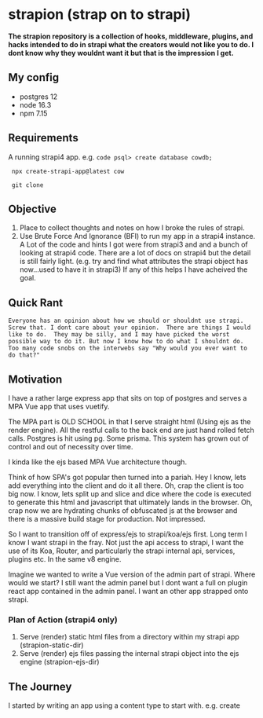 # strapion (strap on to strapi)

**The strapion repository is a collection of hooks, middleware, plugins, and hacks
intended to do in strapi what the creators would not like you to do. I dont know why they wouldnt want it but that is the impression I get.**

## My config ##
- postgres 12
- node 16.3
- npm 7.15

## Requirements
A running strapi4 app.
e.g. 
`code psql> create database cowdb; `

` npx create-strapi-app@latest cow` 

` git clone`

## Objective
1. Place to collect thoughts and notes on how I broke the rules of strapi.
2. Use Brute Force And Ignorance (BFI) to run my app in a strapi4 instance.
A Lot of the code and hints I got were from strapi3 and and a bunch of looking at strapi4 code.
There are a lot of docs on strapi4 but the detail is still fairly light.
(e.g. try and find what attributes the strapi object has now...used to have it in strapi3)
If any of this helps I have acheived the goal. 

## Quick Rant
`Everyone has an opinion about how we should or shouldnt use strapi.
Screw that. I dont care about your opinion. 
There are things I would like to do. 
They may be silly, and I may have picked the worst possible way to do it.
But now I know how to do what I shouldnt do.
Too many code snobs on the interwebs say "Why would you ever want to do that?"`

## Motivation
I have a rather large express app that sits on top of postgres and serves a  
MPA Vue app that uses vuetify.

The MPA part is OLD SCHOOL in that I serve straight html (Using ejs as the render engine).
All the restful calls to the back end are just hand rolled fetch calls.
Postgres is hit using pg. Some prisma.
This system has grown out of control and out of necessity over time.

I kinda like the ejs based MPA Vue architecture though.

Think of how SPA's got popular then turned into a pariah.
Hey I know, lets add everything into the client and do it all there.
Oh, crap the client is too big now.
I know, lets split up and slice and dice where the code is executed to generate this html and javascript
that ultimately lands in the browser.
Oh, crap now we are hydrating chunks of obfuscated js at the browser and there is a massive build stage 
for production.
Not impressed.

So I want to transition off of express/ejs to strapi/koa/ejs first.
Long term I know I want strapi in the fray.
Not just the api access to strapi, I want the use of its Koa, Router, and particularly the strapi internal
api, services, plugins etc. In the same v8 engine.

Imagine we wanted to write a Vue version of the admin part of strapi.
Where would we start?
I still want the admin panel but I dont want a full on plugin react app contained in the admin panel.
I want an other app strapped onto strapi.


### Plan of Action (strapi4 only)
1. Serve (render) static html files from a directory within my strapi app (strapion-static-dir)
2. Serve (render) ejs files passing the internal strapi object into the ejs engine (strapion-ejs-dir)

## The Journey
I started by writing an app using a content type to start with. e.g. create
